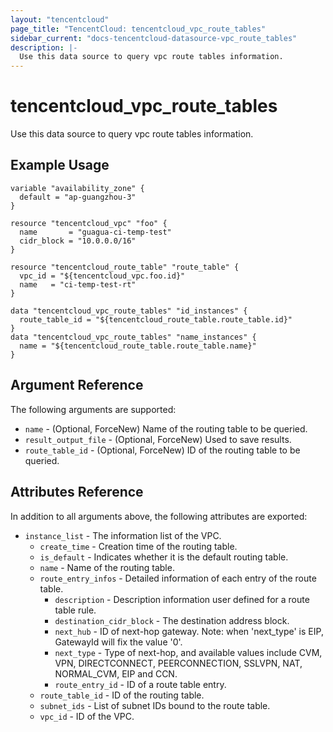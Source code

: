 ```yaml
---
layout: "tencentcloud"
page_title: "TencentCloud: tencentcloud_vpc_route_tables"
sidebar_current: "docs-tencentcloud-datasource-vpc_route_tables"
description: |-
  Use this data source to query vpc route tables information.
---
```


# tencentcloud_vpc_route_tables

Use this data source to query vpc route tables information.

## Example Usage

```hcl
variable "availability_zone" {
  default = "ap-guangzhou-3"
}

resource "tencentcloud_vpc" "foo" {
  name       = "guagua-ci-temp-test"
  cidr_block = "10.0.0.0/16"
}

resource "tencentcloud_route_table" "route_table" {
  vpc_id = "${tencentcloud_vpc.foo.id}"
  name   = "ci-temp-test-rt"
}

data "tencentcloud_vpc_route_tables" "id_instances" {
  route_table_id = "${tencentcloud_route_table.route_table.id}"
}
data "tencentcloud_vpc_route_tables" "name_instances" {
  name = "${tencentcloud_route_table.route_table.name}"
}
```

## Argument Reference

The following arguments are supported:

* `name` - (Optional, ForceNew) Name of the routing table to be queried.
* `result_output_file` - (Optional, ForceNew) Used to save results.
* `route_table_id` - (Optional, ForceNew) ID of the routing table to be queried.

## Attributes Reference

In addition to all arguments above, the following attributes are exported:

* `instance_list` - The information list of the VPC.
  * `create_time` - Creation time of the routing table.
  * `is_default` - Indicates whether it is the default routing table.
  * `name` - Name of the routing table.
  * `route_entry_infos` - Detailed information of each entry of the route table.
    * `description` - Description information user defined for a route table rule.
    * `destination_cidr_block` - The destination address block.
    * `next_hub` - ID of next-hop gateway. Note: when 'next_type' is EIP, GatewayId will fix the value '0'.
    * `next_type` - Type of next-hop, and available values include CVM, VPN, DIRECTCONNECT, PEERCONNECTION, SSLVPN, NAT, NORMAL_CVM, EIP and CCN.
    * `route_entry_id` - ID of a route table entry.
  * `route_table_id` - ID of the routing table.
  * `subnet_ids` - List of subnet IDs bound to the route table.
  * `vpc_id` - ID of the VPC.


